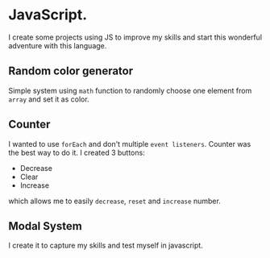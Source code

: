# JavaScript.


I create some projects using JS to improve my skills and start this wonderful adventure with this language.
## Random color generator
Simple system using `math` function to randomly choose one element from `array` and set it as color.
## Counter
I wanted to use `forEach` and don't multiple `event listeners`. Counter was the best way to do it. I created 3 buttons:

- Decrease
- Clear
- Increase

which allows me to easily `decrease`, `reset` and `increase` number.

## Modal System
I create it to capture my skills and test myself in javascript.
